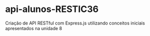 # api-alunos-RESTIC36
Criação de API RESTful com Express.js utilizando conceitos iniciais apresentados na unidade 8
